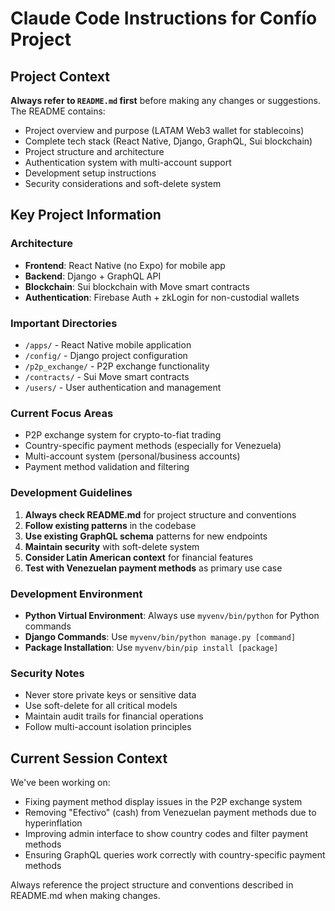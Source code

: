 # Claude Code Instructions for Confío Project

## Project Context

**Always refer to `README.md` first** before making any changes or suggestions. The README contains:

- Project overview and purpose (LATAM Web3 wallet for stablecoins)
- Complete tech stack (React Native, Django, GraphQL, Sui blockchain)
- Project structure and architecture
- Authentication system with multi-account support
- Development setup instructions
- Security considerations and soft-delete system

## Key Project Information

### Architecture
- **Frontend**: React Native (no Expo) for mobile app
- **Backend**: Django + GraphQL API
- **Blockchain**: Sui blockchain with Move smart contracts
- **Authentication**: Firebase Auth + zkLogin for non-custodial wallets

### Important Directories
- `/apps/` - React Native mobile application
- `/config/` - Django project configuration  
- `/p2p_exchange/` - P2P exchange functionality
- `/contracts/` - Sui Move smart contracts
- `/users/` - User authentication and management

### Current Focus Areas
- P2P exchange system for crypto-to-fiat trading
- Country-specific payment methods (especially for Venezuela)
- Multi-account system (personal/business accounts)
- Payment method validation and filtering

### Development Guidelines
1. **Always check README.md** for project structure and conventions
2. **Follow existing patterns** in the codebase
3. **Use existing GraphQL schema** patterns for new endpoints
4. **Maintain security** with soft-delete system
5. **Consider Latin American context** for financial features
6. **Test with Venezuelan payment methods** as primary use case

### Development Environment
- **Python Virtual Environment**: Always use `myvenv/bin/python` for Python commands
- **Django Commands**: Use `myvenv/bin/python manage.py [command]`
- **Package Installation**: Use `myvenv/bin/pip install [package]`

### Security Notes
- Never store private keys or sensitive data
- Use soft-delete for all critical models
- Maintain audit trails for financial operations
- Follow multi-account isolation principles

## Current Session Context

We've been working on:
- Fixing payment method display issues in the P2P exchange system
- Removing "Efectivo" (cash) from Venezuelan payment methods due to hyperinflation
- Improving admin interface to show country codes and filter payment methods
- Ensuring GraphQL queries work correctly with country-specific payment methods

Always reference the project structure and conventions described in README.md when making changes.